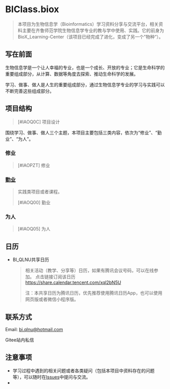 # BIClass.biox

> 本项目为生物信息学（Bioinformatics）学习资料分享与交流平台，相关资料主要在齐鲁师范学院生物信息学专业的教与学中使用、实践。它的前身为BioX_Learning-Center（该项目已经完成了进化，变成了另一个”物种“）。



##  写在前面

生物信息学是一个让人幸福的专业，也是一个成长、开放的专业；它是生命科学的重要组成部分，从计算、数据等角度去探索、推动生命科学的发展。

学习、做事、做人是人生的重要组成部分，通过生物信息学专业的学习与实践可以不断完善这些组成部分。



## 项目结构

> [#IAOQ0C] 项目设计

围绕学习、做事、做人三个主题，本项目主要包括三类内容，依次为“修业”、“勤业”、“为人”。



### 修业

> [#IAOPZT] 修业



### [勤业](勤业)

> 实践类项目或者课程。
>
> [#IAOQ00] 勤业



### 为人

> [#IAOQ05] 为人





## 日历

- BI_QLNU共享日历

  > 相关活动（教学、分享等）日历，如果有腾讯会议号码，可以在线参加。
  > 点击链接订阅该日历
  > https://share.calendar.tencent.com/xql2bN5U
  >
  > 注：本共享日历为腾讯日历，优先推荐使用腾讯日历App，也可以使用网页版或者微信小程序版。



## 联系方式

Email: bi.qlnu@hotmail.com

Gitee站内私信



## 注意事项

- 学习过程中遇到的相关问题或者各类疑问（包括本项目中资料存在的问题等），可以随时在[Issues](https://gitee.com/guangyou_duan/biclass.biox/issues)中提问与交流。
- 